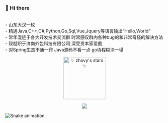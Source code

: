 ### 👋 Hi there  
<!-- 简介-->
<br/>-  山东大汉一枚
<br/>-  精通Java,C++,C#,Python,Go,Sql,Vue,Jquery等语言输出“Hello,World”
<br/>-  常年混迹于各大开发技术交流群 时常感叹群内各种bug的和非常奇怪的解决方法
<br/>-  现就职于济南外包科技有限公司 深受资本家爱戴 
<br/>-  对Spring生态不通一窍 Java源码不看一点 go协程糊涂一塌 

<!--  GitHub访客徽章-->
<!-- <div align="center"> <img src="https://visitor-badge.glitch.me/badge?page_id=zhovy" /> </div> -->



<div align="center">
<!--  语言排行-->
<source 
  srcset="https://github-readme-stats.vercel.app/api?username=zhovy&show_icons=true&theme=tokyonight&hide_border=true&locale=cn"
  media="(prefers-color-scheme: dark)"
/>
 <img text-align="center" src="https://github-readme-stats.vercel.app/api?username=zhovy&show_icons=true&theme=tokyonight&hide_border=true&locale=cn" alt="✨ zhovy's stars ✨" height="135em"  />

<source
  srcset="https://github-readme-stats.vercel.app/api?username=zhovy&show_icons=true&hide_border=true&locale=cn"
  media="(prefers-color-scheme: light), (prefers-color-scheme: no-preference)"
/>
</div>

<!--  GitHub资料奖杯🏆-->
<div align="center"> 
 <p align="center"><a href="https://github.com/zhovy">
    <img
      src="https://github-profile-trophy.vercel.app/?username=zhovy&theme=onedark&no-frame=true&row=1&&margin-w=20&no-bg=true"
    />
  </a></p>
</div>
<!--  GitHub活动统计图-->
<!-- <div align="center"> 
 <img src="https://activity-graph.herokuapp.com/graph?username=zhovy&theme=xcode" /> 
</div> -->

<!--  snk -->
![Snake animation](https://github.com/zhovy/zhovy/blob/output/github-contribution-grid-snake.svg)


